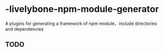 # -livelybone-npm-module-generator
A plugins for generating a framework of npm module，include directories and dependencies

## TODO
